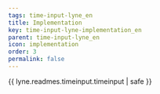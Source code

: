 ```yaml
---
tags: time-input-lyne_en
title: Implementation
key: time-input-lyne-implementation_en
parent: time-input-lyne_en
icon: implementation
order: 3
permalink: false  
---
```

{{ lyne.readmes.timeinput.timeinput | safe }}


